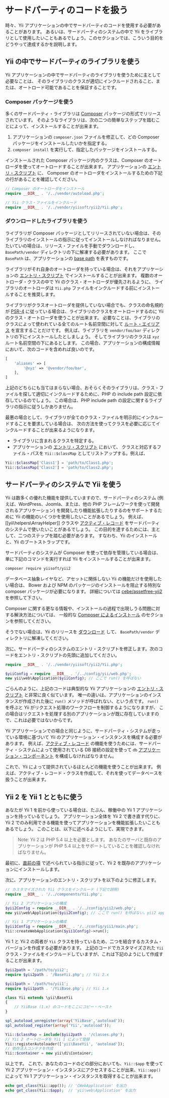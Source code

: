 サードパーティのコードを扱う
============================

時々、Yii アプリケーションの中でサードパーティのコードを使用する必要があることがあります。
あるいは、サードパーティのシステムの中で Yii をライブラリとして使用したいこともあるでしょう。このセクションでは、こういう目的をどうやって達成するかを説明します。


Yii の中でサードパーティのライブラリを使う <span id="using-libs-in-yii"></span>
------------------------------------------

Yii アプリケーションの中でサードパーティのライブラリを使うために主として必要なことは、
そのライブラリのクラスが適切にインクルードされること、または、オートロード可能であることを保証することです。

### Composer パッケージを使う <span id="using-composer-packages"></span>

多くのサードパーティ・ライブラリは [Composer](https://getcomposer.org/) パッケージの形式でリリースされています。
そのようなライブラリは、次の二つの簡単なステップを踏むことによって、インストールすることが出来ます。

1. アプリケーションの `composer.json` ファイルを修正して、どの Composer パッケージをインストールしたいかを指定する。
2. `composer install` を実行して、指定したパッケージをインストールする。

インストールされた Composer パッケージ内のクラスは、Composer のオートローダを使ってオートロードすることが出来ます。
アプリケーションの [エントリ・スクリプト](structure-entry-scripts.md) に、
Composer のオートローダをインストールするための下記の行があることを確認してください。

```php
// Composer のオートローダをインストール
require __DIR__ . '/../vendor/autoload.php';

// Yii クラス・ファイルをインクルード
require __DIR__ . '/../vendor/yiisoft/yii2/Yii.php';
```

### ダウンロードしたライブラリを使う <span id="using-downloaded-libs"></span>

ライブラリが Composer パッケージとしてリリースされていない場合は、そのライブラリのインストールの指示に従ってインストールしなければなりません。
たいていの場合は、リリース・ファイルを手動でダウンロードし、`BasePath/vendor` ディレクトリの下に解凍する必要があります。
ここで `BasePath` は、アプリケーションの [base path](structure-applications.md#basePath) を表すものです。

ライブラリがそれ自身のオートローダを持っている場合は、それをアプリケーションの [エントリ・スクリプト](structure-entry-scripts.md) でインストールすることが出来ます。
複数のオートローダ・クラスの中で Yii のクラス・オートローダが優先されるように、
ライブラリのオートローダは `Yii.php` ファイルをインクルードする前にインストールすることを推奨します。

ライブラリがクラスオートローダを提供していない場合でも、クラスの命名規約が [PSR-4](http://www.php-fig.org/psr/psr-4/) に従っている場合は、ライブラリのクラスをオートロードするのに Yii のクラス・オートローダを使うことが出来ます。
必要なことは、ライブラリのクラスによって使われている全てのルート名前空間に対して [ルート・エイリアス](concept-aliases.md#defining-aliases) を宣言することだけです。
例えば、ライブラリを `vendor/foo/bar` ディレクトリの下にインストールしたとしましょう。
そしてライブラリのクラスは `xyz` ルート名前空間の下にあるとします。
この場合、アプリケーションの構成情報において、次のコードを含めれば良いのです。

```php
[
    'aliases' => [
        '@xyz' => '@vendor/foo/bar',
    ],
]
```

上記のどちらにも当てはまらない場合、おそらくそのライブラリは、クラス・ファイルを探して適切にインクルードするために、PHP の include path 設定に依存しているのでしょう。
この場合は、PHP include path の設定に関するライブラリの指示に従うしかありません。

最悪の場合として、ライブラリが全てのクラス・ファイルを明示的にインクルードすることを要求している場合は、
次の方法を使ってクラスを必要に応じてインクルードすることが出来るようになります。

* ライブラリに含まれるクラスを特定する。
* アプリケーションの [エントリ・スクリプト](structure-entry-scripts.md) において、
  クラスと対応するファイル・パスを `Yii::$classMap` としてリストアップする。例えば、
```php
Yii::$classMap['Class1'] = 'path/to/Class1.php';
Yii::$classMap['Class2'] = 'path/to/Class2.php';
```


サードパーティのシステムで Yii を使う <span id="using-yii-in-others"></span>
-------------------------------------

Yii は数多くの優れた機能を提供していますので、サードパーティのシステム (例えば、WordPress、Joomla、または、他の PHP フレームワークを使って開発されるアプリケーション)
を開発したり機能拡張したりするのをサポートするために Yii の機能のいくつかを使用したいことがあるでしょう。
例えば、[[yii\helpers\ArrayHelper]] クラスや [アクティブ・レコード](db-active-record.md) をサードパーティのシステムで使いたいことがあるでしょう。
この目的を達するためには、主として、二つのステップを踏む必要があります。
すなわち、Yii のインストールと、Yii のブートストラップです。

サードパーティのシステムが Composer を使って依存を管理している場合は、
単に下記のコマンドを実行すれば Yii をインストールすることが出来ます。

```bash
composer require yiisoft/yii2
```

データベース抽象レイヤなど、アセットに関係しない Yii の機能だけを使用したい場合は、
Bower および NPM のパッケージのインストールを阻止する特別な composer パッケージが必要になります。
詳細については [cebe/assetfree-yii2](https://github.com/cebe/assetfree-yii2) を参照して下さい。

Composer に関する更なる情報や、インストールの過程で出現しうる問題に対する解決方法については、
一般的な [Composer によるインストール](start-installation.md#installing-via-composer) のセクションを参照してください。

そうでない場合は、Yii のリリースを [ダウンロード](https://www.yiiframework.com/download/) して、
`BasePath/vendor` ディレクトリに解凍してください。

次に、サードパーティのシステムのエントリ・スクリプトを修正します。次のコードをエントリ・スクリプトの先頭に追加してください。

```php
require __DIR__ . '/../vendor/yiisoft/yii2/Yii.php';

$yiiConfig = require __DIR__ . '/../config/yii/web.php';
new yii\web\Application($yiiConfig); // ここで run() を呼ばない
```

ごらんのように、上記のコードは典型的な Yii アプリケーションの [エントリ・スクリプト](structure-entry-scripts.md) と非常に良く似ています。
唯一の違いは、アプリケーションのインスタンスが作成された後に `run()` メソッドが呼ばれない、という点です。
`run()` を呼ぶと Yii がリクエスト処理のワークフローを制御するようになりますが、
この場合はリクエストを処理する別のアプリケーションが既に存在していますので、これは必要ではないからです。

Yii アプリケーションでの場合と同じように、サードパーティ・システムが走っている環境に基づいて Yii のアプリケーション・インスタンスを構成する必要があります。
例えば、[アクティブ・レコード](db-active-record.md) の機能を使うためには、サードパーティ・システムによって使用されている DB 接続の設定を使って
`db` [アプリケーション・コンポーネント](structure-application-components.md) を構成しなければなりません。

これで、Yii によって提供されているほとんどの機能を使うことが出来ます。
例えば、アクティブ・レコード・クラスを作成して、それを使ってデータベースを扱うことが出来ます。


Yii 2 を Yii 1 とともに使う <span id="using-both-yii2-yii1"></span>
---------------------------

あなたが Yii 1 を前から使っている場合は、たぶん、稼働中の Yii 1 アプリケーションを持っているでしょう。
アプリケーション全体を Yii 2 で書き直す代りに、Yii 2 でのみ利用できる機能を使ってアプリケーションを機能拡張したいこともあるでしょう。
このことは、以下に述べるようにして、実現できます。

> Note: Yii 2 は PHP 5.4 以上を必要とします。
> あなたのサーバと既存のアプリケーションが PHP 5.4 以上をサポートしていることを確認しなければなりません。

最初に、[直前の項](#using-yii-in-others) で述べられている指示に従って、Yii 2 を既存のアプリケーションにインストールします。

次に、アプリケーションのエントリ・スクリプトを以下のように修正します。

```php
// カスタマイズされた Yii クラスをインクルード (下記で説明)
require __DIR__ . '/../components/Yii.php';

// Yii 2 アプリケーションの構成
$yii2Config = require __DIR__ . '/../config/yii2/web.php';
new yii\web\Application($yii2Config); // ここで run() を呼ばない。yii2 app はサービス・ロケータとしてのみ使用される。

// Yii 1 アプリケーションの構成
$yii1Config = require __DIR__ . '/../config/yii1/main.php';
Yii::createWebApplication($yii1Config)->run();
```

Yii 1 と Yii 2 の両者が `Yii` クラスを持っているため、二つを結合するカスタム・バージョンを作成する必要があります。
上記のコードでカスタマイズされた `Yii` クラス・ファイルをインクルードしていますが、これは下記のようにして作成することが出来ます。

```php
$yii2path = '/path/to/yii2';
require $yii2path . '/BaseYii.php'; // Yii 2.x

$yii1path = '/path/to/yii1';
require $yii1path . '/YiiBase.php'; // Yii 1.x

class Yii extends \yii\BaseYii
{
    // YiiBase (1.x) のコードをここにコピー・ペースト
}

spl_autoload_unregister(array('YiiBase','autoload'));
spl_autoload_register(array('Yii','autoload'));

Yii::$classMap = include($yii2path . '/classes.php');
// Yii 2 オートローダを Yii 1 によって登録
Yii::registerAutoloader(['yii\BaseYii', 'autoload']);
// 依存注入コンテナを作成
Yii::$container = new yii\di\Container;
```

以上です。
これで、あなたのコードのどの部分においても、`Yii::$app` を使って Yii 2 アプリケーション・インスタンスにアクセスすることが出来、`Yii::app()` によって Yii 1 アプリケーション・インスタンスを取得することが出来ます。

```php
echo get_class(Yii::app()); // 'CWebApplication' を出力
echo get_class(Yii::$app);  // 'yii\web\Application' を出力
```

